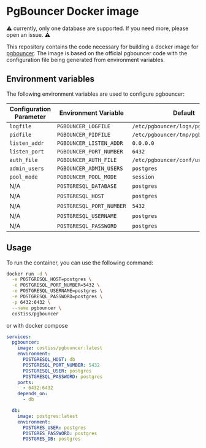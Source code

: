 # PgBouncer Docker image

⚠ currently, only one database are supported. If you need more, please open an issue. ⚠

This repository contains the code necessary for building a docker image for [pgbouncer](https://github.com/pgbouncer/pgbouncer).
The image is based on the official pgbouncer code with the configuration file being generated from environment variables.

## Environment variables

The following environment variables are used to configure pgbouncer:

| Configuration Parameter | Environment Variable     | Default                             |
| ----------------------- | ------------------------ | ----------------------------------- |
| `logfile`               | `PGBOUNCER_LOGFILE`      | `/etc/pgbouncer/logs/pgbouncer.log` |
| `pidfile`               | `PGBOUNCER_PIDFILE`      | `/etc/pgbouncer/tmp/pgbouncer.pid`  |
| `listen_addr`           | `PGBOUNCER_LISTEN_ADDR`  | `0.0.0.0`                           |
| `listen_port`           | `PGBOUNCER_PORT_NUMBER`  | `6432`                              |
| `auth_file`             | `PGBOUNCER_AUTH_FILE`    | `/etc/pgbouncer/conf/userlist.txt`  |
| `admin_users`           | `PGBOUNCER_ADMIN_USERS`  | `postgres`                          |
| `pool_mode`             | `PGBOUNCER_POOL_MODE`    | `session`                           |
| N/A                     | `POSTGRESQL_DATABASE`    | `postgres`                          |
| N/A                     | `POSTGRESQL_HOST`        | `postgres`                          |
| N/A                     | `POSTGRESQL_PORT_NUMBER` | `5432`                              |
| N/A                     | `POSTGRESQL_USERNAME`    | `postgres`                          |
| N/A                     | `POSTGRESQL_PASSWORD`    | `postgres`                          |

## Usage

To run the container, you can use the following command:

```bash
docker run -d \
  -e POSTGRESQL_HOST=postgres \
  -e POSTGRESQL_PORT_NUMBER=5432 \
  -e POSTGRESQL_USERNAME=postgres \
  -e POSTGRESQL_PASSWORD=postgres \
  -p 6432:6432 \
  --name pgbouncer \
  costiss/pgbouncer
```

or with docker compose

```yaml
services:
  pgbouncer:
    image: costiss/pgbouncer:latest
    environment:
      POSTGRESQL_HOST: db
      POSTGRESQL_PORT_NUMBER: 5432
      POSTGRESQL_USER: postgres
      POSTGRESQL_PASSWORD: postgres
    ports:
      - 6432:6432
    depends_on:
      - db

  db:
    image: postgres:latest
    environment:
      POSTGRES_USER: postgres
      POSTGRES_PASSWORD: postgres
      POSTGRES_DB: postgres
```
